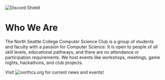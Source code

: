 ![Discord Shield](https://discordapp.com/api/guilds/564559681339785228/widget.png?style=shield)

# Who We Are

The North Seattle College Computer Science Club is a group of students and faculty with a passion for Computer Science. It is open to people of all skill levels, educational pathways, and there are no attendance or participation requirements. We host events like workshops, meetings, game nights, hackathons, and club projects. 

Visit ![northcs.org](https://northcs.org) for current news and events!
